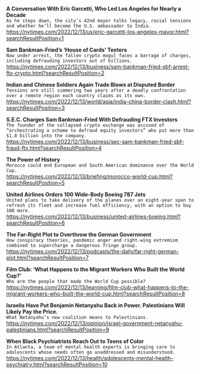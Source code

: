 **A Conversation With Eric Garcetti, Who Led Los Angeles for Nearly a Decade**\
`As he steps down, the city’s 42nd mayor talks legacy, racial tensions and whether he’ll become the U.S. ambassador to India.`\
https://nytimes.com/2022/12/13/us/eric-garcetti-los-angeles-mayor.html?searchResultPosition=1

**Sam Bankman-Fried’s ‘House of Cards’ Teeters**\
`Now under arrest, the fallen crypto mogul faces a barrage of charges, including defrauding investors out of billions.`\
https://nytimes.com/2022/12/13/business/sam-bankman-fried-sbf-arrest-ftx-crypto.html?searchResultPosition=2

**Indian and Chinese Soldiers Again Trade Blows at Disputed Border**\
`Tensions are still simmering two years after a deadly confrontation over a remote region each country claims as its own.`\
https://nytimes.com/2022/12/13/world/asia/india-china-border-clash.html?searchResultPosition=3

**S.E.C. Charges Sam Bankman-Fried With Defrauding FTX Investors**\
`The founder of the collapsed crypto exchange was accused of “orchestrating a scheme to defraud equity investors” who put more than $1.8 billion into the company.`\
https://nytimes.com/2022/12/13/business/sec-sam-bankman-fried-sbf-fraud-ftx.html?searchResultPosition=4

**The Power of History**\
`Morocco could end European and South American dominance over the World Cup.`\
https://nytimes.com/2022/12/13/briefing/morocco-world-cup.html?searchResultPosition=5

**United Airlines Orders 100 Wide-Body Boeing 787 Jets**\
`United plans to take delivery of the planes over an eight-year span to refresh its fleet and increase fuel efficiency, with an option to buy 100 more.`\
https://nytimes.com/2022/12/13/business/united-airlines-boeing.html?searchResultPosition=6

**The Far-Right Plot to Overthrow the German Government**\
`How conspiracy theories, pandemic anger and right-wing extremism combined to supercharge a dangerous fringe group.`\
https://nytimes.com/2022/12/13/podcasts/the-daily/far-right-german-plot.html?searchResultPosition=7

**Film Club: ‘What Happens to the Migrant Workers Who Built the World Cup?’**\
`Who are the people that made the World Cup possible?`\
https://nytimes.com/2022/12/13/learning/film-club-what-happens-to-the-migrant-workers-who-built-the-world-cup.html?searchResultPosition=8

**Israelis Have Put Benjamin Netanyahu Back in Power. Palestinians Will Likely Pay the Price.**\
`What Netanyahu’s new coalition means to Palestinians.`\
https://nytimes.com/2022/12/13/opinion/israel-government-netanyahu-palestinians.html?searchResultPosition=9

**When Black Psychiatrists Reach Out to Teens of Color**\
`In Atlanta, a team of mental health experts is bringing care to adolescents whose needs often go unaddressed and misunderstood.`\
https://nytimes.com/2022/12/13/health/adolescents-mental-health-psychiatry.html?searchResultPosition=10

